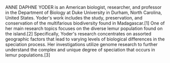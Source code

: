 ANNE DAPHNE YODER is an American biologist, researcher, and professor in the Department of Biology at Duke University in Durham, North Carolina, United States. Yoder's work includes the study, preservation, and conservation of the multifarious biodiversity found in Madagascar.[1] One of her main research topics focuses on the diverse lemur population found on the island.[2] Specifically, Yoder's research concentrates on assorted geographic factors that lead to varying levels of biological differences in the speciation process. Her investigations utilize genome research to further understand the complex and unique degree of speciation that occurs in lemur populations.[3]
